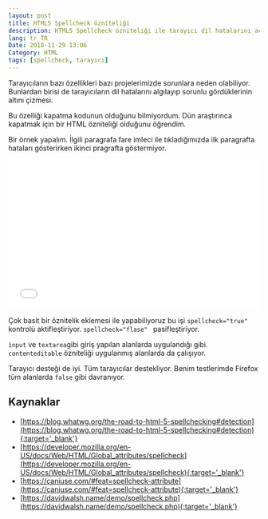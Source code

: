 ```yaml
---
layout: post
title: HTML5 Spellcheck özniteliği
description: HTML5 Spellcheck özniteliği ile tarayıcı dil hatalarını açıp kapaya biliyoruz
lang: tr_TR
Date: 2018-11-29 13:06
Category: HTML
tags: [spellcheck, tarayıcı]
---
```


Tarayıcıların bazı özellikleri bazı projelerimizde sorunlara neden olabiliyor. Bunlardan birisi de tarayıcıların dil hatalarını algılayıp sorunlu gördüklerinin altını çizmesi.

Bu özelliği kapatma kodunun olduğunu bilmiyordum. Dün araştırınca kapatmak için bir HTML özniteliği olduğunu öğrendim.

Bir örnek yapalım. İlgili paragrafa fare imleci ile tıkladığımızda ilk paragrafta hataları gösterirken ikinci pragrafta göstermiyor. 

<iframe height='300' scrolling='no' title='spellcheck özniteliği' src='//codepen.io/fatihhayri/embed/JeeKMR/?height=300&theme-id=13521&default-tab=html,result' frameborder='no' allowtransparency='true' allowfullscreen='true' style='width: 100%;'>See the Pen <a href='https://codepen.io/fatihhayri/pen/JeeKMR/'>spellcheck özniteliği</a> by Fatih  (<a href='https://codepen.io/fatihhayri'>@fatihhayri</a>) on <a href='https://codepen.io'>CodePen</a>.
</iframe>

Çok basit bir öznitelik eklemesi ile yapabiliyoruz bu işi `spellcheck="true"` kontrolü aktifleştiriyor. `spellcheck="flase" ` pasifleştiriyor. 

`ìnput` ve `textarea`gibi giriş yapılan alanlarda uygulandığı gibi. `contenteditable` özniteliği uygulanmış alanlarda da çalışıyor. 

Tarayıcı desteği de iyi. Tüm tarayıcılar destekliyor. Benim testlerimde Firefox tüm alanlarda `false` gibi davranıyor. 

## Kaynaklar

 - [https://blog.whatwg.org/the-road-to-html-5-spellchecking#detection](https://blog.whatwg.org/the-road-to-html-5-spellchecking#detection){:target='_blank'}
 - [https://developer.mozilla.org/en-US/docs/Web/HTML/Global_attributes/spellcheck](https://developer.mozilla.org/en-US/docs/Web/HTML/Global_attributes/spellcheck){:target='_blank'}
 - [https://caniuse.com/#feat=spellcheck-attribute](https://caniuse.com/#feat=spellcheck-attribute){:target='_blank'}
 - [https://davidwalsh.name/demo/spellcheck.php](https://davidwalsh.name/demo/spellcheck.php){:target='_blank'}
